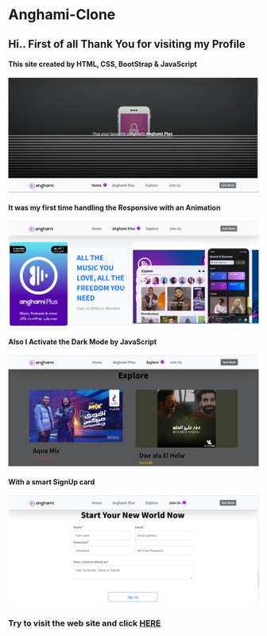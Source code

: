 # Anghami-Clone
## Hi.. First of all Thank You for visiting my Profile

<div>
    <h4>This site created by HTML, CSS, BootStrap & JavaScript</h4>
  <img src="https://github.com/MahmoudElHassan/Anghami-Clone/blob/main/anghami%20clone/Readme%20Image/anghami1.png" width="">
    <h4>It was my first time handling the Responsive with an Animation</h4>
  <img src="https://github.com/MahmoudElHassan/Anghami-Clone/blob/main/anghami%20clone/Readme%20Image/anghami2.png" width="">
    <h4>Also I Activate the Dark Mode by JavaScript</h4>
  <img src="https://github.com/MahmoudElHassan/Anghami-Clone/blob/main/anghami%20clone/Readme%20Image/anghami4.png" width="">
    <h4>With a smart SignUp card</h4>
  <img src="https://github.com/MahmoudElHassan/Anghami-Clone/blob/main/anghami%20clone/Readme%20Image/anghami3.png" width="">
</div>  

### Try to visit the web site and click [HERE](http://anghami-clone.vercel.app/)
